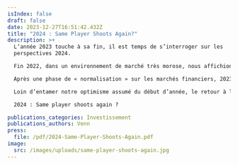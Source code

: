 ```yaml
---
isIndex: false
draft: false
date: 2023-12-27T16:51:42.432Z
title: "2024 : Same Player Shoots Again?"
description: >+
  L‘année 2023 touche à sa fin, il est temps de s’interroger sur les
  perspectives 2024.

  Fin 2022, dans un environnement de marché très morose, nous affichions un ton résolument optimiste.

  Après une phase de « normalisation » sur les marchés financiers, 2023 se clôture de façon très favorable pour les indices actions. 

  Loin d’entamer notre optimisme assumé du début d’année, le retour à la normale en cours conforte notre vision constructive. Les moteurs de performances identifiés il y a 12 mois sont toujours enclenchés (baisse de l’inflation ; pivot des banques centrales ; regain de confiance) et d’autres pourraient prendre le relais (croissance des résultats; expansion de multiples).

  2024 : Same player shoots again ?

publications_categories: Investissement
publications_authors: Venn
press:
  file: /pdf/2024-Same-Player-Shoots-Again.pdf
image:
  src: /images/uploads/same-player-shoots-again.jpg
---
```

